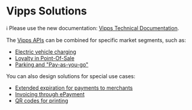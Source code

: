 <!-- START_METADATA
---
title: Introduction
sidebar_position: 1
hide_table_of_contents: true
pagination_next: null
pagination_prev: null
---
END_METADATA -->

# Vipps Solutions

<!-- START_COMMENT -->

ℹ️ Please use the new documentation:
[Vipps Technical Documentation](https://vippsas.github.io/vipps-developer-docs/docs/vipps-solutions).

<!-- END_COMMENT -->

The [Vipps APIs](https://vippsas.github.io/vipps-developer-docs/docs/APIs) can be combined for specific market segments, such as:

* [Electric vehicle charging](./ev-charging/README.md)
* [Loyalty in Point-Of-Sale](./loyalty-in-pos/README.md)
* [Parking and "Pay-as-you-go"](./parking/README.md)

You can also design solutions for special use cases:

* [Extended expiration for payments to merchants](./long-expiry-time-for-payments-to-merchants/README.md)
* [Invoicing through ePayment](./invoice-through-epayments/README.md)
* [QR codes for printing](./qr-code-print/README.md)
